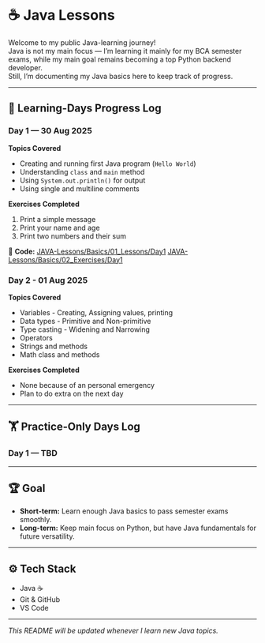 # ☕ Java Lessons

Welcome to my public Java-learning journey!  
Java is not my main focus — I’m learning it mainly for my BCA semester exams, while my main goal remains becoming a top Python backend developer.  
Still, I’m documenting my Java basics here to keep track of progress.

---

## 📅 Learning-Days Progress Log

### **Day 1 — 30 Aug 2025**
**Topics Covered**   
- Creating and running first Java program (`Hello World`)  
- Understanding `class` and `main` method  
- Using `System.out.println()` for output
- Using single and multiline comments

**Exercises Completed**
1. Print a simple message  
2. Print your name and age  
3. Print two numbers and their sum  

📂 **Code:** [JAVA-Lessons/Basics/01_Lessons/Day1](JAVA-Lessons/Basics/01_Lessons/Day1) [JAVA-Lessons/Basics/02_Exercises/Day1](JAVA-Lessons/Basics/02_Exercises/Day1)

### **Day 2 - 01 Aug 2025**
**Topics Covered**
- Variables - Creating, Assigning values, printing
- Data types - Primitive and Non-primitive
- Type casting - Widening and Narrowing
- Operators
- Strings and methods
- Math class and methods

**Exercises Completed**
- None because of an personal emergency
- Plan to do extra on the next day

---

## 🏋️ Practice-Only Days Log

### **Day 1 — TBD** 

---

## 🏆 Goal
- **Short-term:** Learn enough Java basics to pass semester exams smoothly.  
- **Long-term:** Keep main focus on Python, but have Java fundamentals for future versatility.

---

## ⚙️ Tech Stack
- Java ☕  
- Git & GitHub  
- VS Code  

---

_This README will be updated whenever I learn new Java topics._
